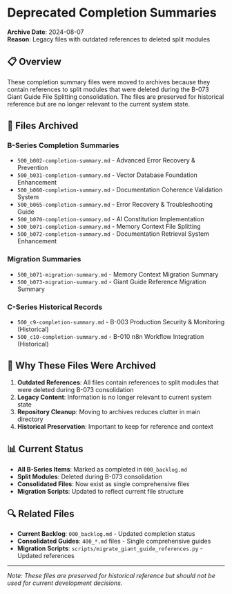 <!-- MODULE_REFERENCE: 400_few-shot-context-examples.md -->
<!-- MODULE_REFERENCE: 400_migration-upgrade-guide.md -->
# Deprecated Completion Summaries

**Archive Date**: 2024-08-07  
**Reason**: Legacy files with outdated references to deleted split modules

## 📋 Overview

These completion summary files were moved to archives because they contain references to split modules that were deleted during the B-073 Giant Guide File Splitting consolidation. The files are preserved for historical reference but are no longer relevant to the current system state.

## 📁 Files Archived

### **B-Series Completion Summaries**
- `500_b002-completion-summary.md` - Advanced Error Recovery & Prevention
- `500_b031-completion-summary.md` - Vector Database Foundation Enhancement  
- `500_b060-completion-summary.md` - Documentation Coherence Validation System
- `500_b065-completion-summary.md` - Error Recovery & Troubleshooting Guide
- `500_b070-completion-summary.md` - AI Constitution Implementation
- `500_b071-completion-summary.md` - Memory Context File Splitting
- `500_b072-completion-summary.md` - Documentation Retrieval System Enhancement

### **Migration Summaries**
- `500_b071-migration-summary.md` - Memory Context Migration Summary
- `500_b073-migration-summary.md` - Giant Guide Reference Migration Summary

### **C-Series Historical Records**
- `500_c9-completion-summary.md` - B-003 Production Security & Monitoring (Historical)
- `500_c10-completion-summary.md` - B-010 n8n Workflow Integration (Historical)

## 🔄 Why These Files Were Archived

1. **Outdated References**: All files contain references to split modules that were deleted during B-073 consolidation
2. **Legacy Content**: Information is no longer relevant to current system state
3. **Repository Cleanup**: Moving to archives reduces clutter in main directory
4. **Historical Preservation**: Important to keep for reference and context

## 📊 Current Status

- **All B-Series Items**: Marked as completed in `000_backlog.md`
- **Split Modules**: Deleted during B-073 consolidation
- **Consolidated Files**: Now exist as single comprehensive files
- **Migration Scripts**: Updated to reflect current file structure

## 🔍 Related Files

- **Current Backlog**: `000_backlog.md` - Updated completion status
- **Consolidated Guides**: `400_*.md` files - Single comprehensive guides
- **Migration Scripts**: `scripts/migrate_giant_guide_references.py` - Updated references

---

*Note: These files are preserved for historical reference but should not be used for current development decisions.*

